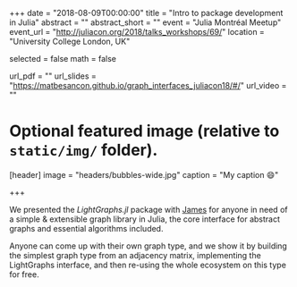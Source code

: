 +++
date = "2018-08-09T00:00:00"
title = "Intro to package development in Julia"
abstract = ""
abstract_short = ""
event = "Julia Montréal Meetup"
event_url = "http://juliacon.org/2018/talks_workshops/69/"
location = "University College London, UK"

selected = false
math = false

url_pdf = ""
url_slides = "https://matbesancon.github.io/graph_interfaces_juliacon18/#/"
url_video = ""

# Optional featured image (relative to `static/img/` folder).
[header]
image = "headers/bubbles-wide.jpg"
caption = "My caption :smile:"

+++

We presented the *LightGraphs.jl* package with [James](https://twitter.com/fairbanksjp) for anyone in need of a
simple & extensible graph library in Julia, the core interface for abstract graphs and essential algorithms included.  

Anyone can come up with their own graph type, and we show it by building the simplest graph type
from an adjacency matrix, implementing the LightGraphs interface, and then re-using the whole
ecosystem on this type for free.  
